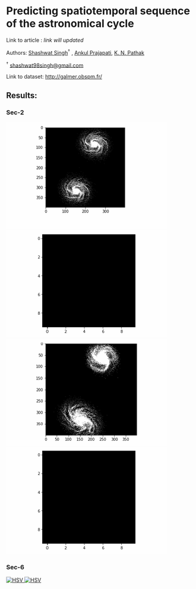 # Predicting spatiotemporal sequence of the astronomical cycle 

Link to article : *link will updated*

Authors: [Shashwat Singh](https://github.com/SSingh087/)<sup>†</sup> , <!--[Atharva Modi](https://github.com/AntiNeutrino03),--> [Ankul Prajapati](https://www.researchgate.net/profile/Ankul_Prajapati), [K. N. Pathak](https://www.researchgate.net/profile/Kamlesh_Pathak)

<sup>†</sup> shashwat98singh@gmail.com 

Link to dataset: http://galmer.obspm.fr/

## Results:

### Sec-2

![Alt Text](https://github.com/SSingh087/seq-pred/blob/main/sm-px/P_0_30_60_13.gif)
![Alt Text](https://github.com/SSingh087/seq-pred/blob/main/sm-px/sP_0_30_60_13.gif)
![Alt Text](https://github.com/SSingh087/seq-pred/blob/main/sm-px/P_0_30_90_10.gif)
![Alt Text](https://github.com/SSingh087/seq-pred/blob/main/sm-px/sP_0_30_90_10.gif)


### Sec-6
<a href="https://drive.google.com/uc?export=view&id=1uWE5wFb3UBBvn7WVw3WRwUCwcq5djx9x"><img src="https://drive.google.com/uc?export=view&id=1uWE5wFb3UBBvn7WVw3WRwUCwcq5djx9x" style="width: 650px; max-width: 100%; height: auto" title="HSV"/>
<a href="https://drive.google.com/uc?export=view&id=1Kz6wMKzYVa8ItO6ieaD-RLJGgDBdnuMJ"><img src="https://drive.google.com/uc?export=view&id=1Kz6wMKzYVa8ItO6ieaD-RLJGgDBdnuMJ" style="width: 650px; max-width: 100%; height: auto" title="HSV"/>
